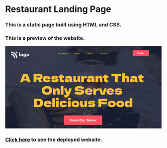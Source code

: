 # Restaurant Landing Page

### This is a static page built using HTML and CSS.

### This is a preview of the website.

![Restaurant Landing Page](./thumbnail.png)

### [Click here](https://restaurant-landing-page-melonlobo.vercel.app) to see the deployed website.
